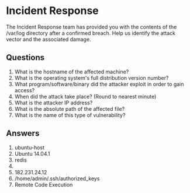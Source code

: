 # Incident Response
The Incident Response team has provided you with the contents of the /var/log directory after a confirmed breach. Help us identify the attack vector and the associated damage.

## Questions
1. What is the hostname of the affected machine?
2. What is the operating system's full distribution version number?
3. What program/software/binary did the attacker exploit in order to gain access?
4. When did the attack take place? (Round to nearest minute)
5. What is the attacker IP address?
6. What is the absolute path of the affected file?
7. What is the name of this type of vulnerability?

## Answers
1. ubuntu-host
2. Ubuntu 14.04.1
3. redis
4. 
5. 182.231.24.12
6. /home/admin/.ssh/authorized_keys
7. Remote Code Execution
